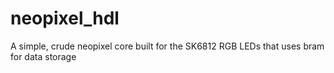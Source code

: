 # neopixel_hdl
A simple, crude neopixel core built for the SK6812 RGB LEDs that uses bram for data storage
